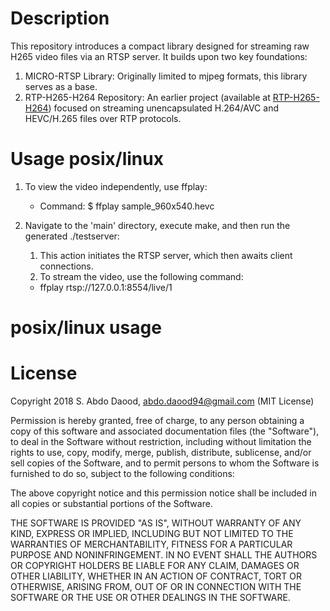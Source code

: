 # Description

This repository introduces a compact library designed for streaming raw H265 video files via an RTSP server. It builds upon two key foundations:

1. MICRO-RTSP Library: Originally limited to mjpeg formats, this library serves as a base.
2. RTP-H265-H264 Repository: An earlier project (available at [RTP-H265-H264](https://github.com/abdo454/RTP-H265-H264)) focused on streaming unencapsulated H.264/AVC and HEVC/H.265 files over RTP protocols.

# Usage posix/linux 

1.  To view the video independently, use ffplay:
    - Command: $ ffplay sample_960x540.hevc

2.  Navigate to the 'main' directory, execute make, and then run the generated ./testserver:

    1. This action initiates the RTSP server, which then awaits client connections.
    2. To stream the video, use the following command:
    - ffplay rtsp://127.0.0.1:8554/live/1

# posix/linux usage


# License

Copyright 2018 S. Abdo Daood, abdo.daood94@gmail.com (MIT License)

Permission is hereby granted, free of charge, to any person obtaining a copy of this software and associated documentation files (the "Software"), to deal in the Software without restriction, including without limitation the rights to use, copy, modify, merge, publish, distribute, sublicense, and/or sell copies of the Software, and to permit persons to whom the Software is furnished to do so, subject to the following conditions:

The above copyright notice and this permission notice shall be included in all copies or substantial portions of the Software.

THE SOFTWARE IS PROVIDED "AS IS", WITHOUT WARRANTY OF ANY KIND, EXPRESS OR IMPLIED, INCLUDING BUT NOT LIMITED TO THE WARRANTIES OF MERCHANTABILITY, FITNESS FOR A PARTICULAR PURPOSE AND NONINFRINGEMENT. IN NO EVENT SHALL THE AUTHORS OR COPYRIGHT HOLDERS BE LIABLE FOR ANY CLAIM, DAMAGES OR OTHER LIABILITY, WHETHER IN AN ACTION OF CONTRACT, TORT OR OTHERWISE, ARISING FROM, OUT OF OR IN CONNECTION WITH THE SOFTWARE OR THE USE OR OTHER DEALINGS IN THE SOFTWARE.

